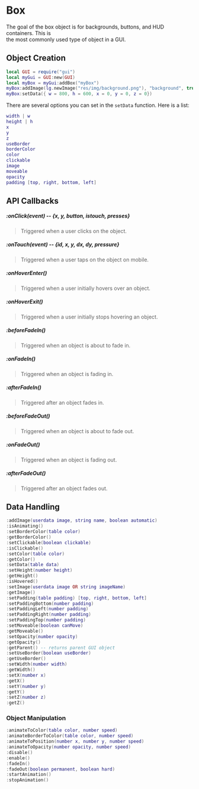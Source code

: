 # Box
The goal of the box object is for backgrounds, buttons, and HUD containers. This is<br>
the most commonly used type of object in a GUI.
## Object Creation
```lua
local GUI = require("gui")
local myGui = GUI:new(GUI)
local myBox = myGui:addBox("myBox")
myBox:addImage(lg.newImage("res/img/background.png"), "background", true)
myBox:setData({ w = 800, h = 600, x = 0, y = 0, z = 0})
```
There are several options you can set in the `setData` function. Here is a list:
```lua
width | w
height | h
x
y
z
useBorder
borderColor
color
clickable
image
moveable
opacity
padding [top, right, bottom, left]
```
## API Callbacks
##### :onClick(event) -- {x, y, button, istouch, presses}
> Triggered when a user clicks on the object.
##### :onTouch(event) -- {id, x, y, dx, dy, pressure}
> Triggered when a user taps on the object on mobile.
##### :onHoverEnter()
> Triggered when a user initially hovers over an object.
##### :onHoverExit()
> Triggered when a user initially stops hovering an object.
##### :beforeFadeIn()
> Triggered when an object is about to fade in.
##### :onFadeIn()
> Triggered when an object is fading in.
##### :afterFadeIn()
> Triggered after an object fades in.
##### :beforeFadeOut()
> Triggered when an object is about to fade out.
##### :onFadeOut()
> Triggered when an object is fading out.
##### :afterFadeOut()
> Triggered after an object fades out.
## Data Handling
```lua
:addImage(userdata image, string name, boolean automatic)
:isAnimating()
:setBorderColor(table color)
:getBorderColor()
:setClickable(boolean clickable)
:isClickable()
:setColor(table color)
:getColor()
:setData(table data)
:setHeight(number height)
:getHeight()
:isHovered()
:setImage(userdata image OR string imageName)
:getImage()
:setPadding(table padding) [top, right, bottom, left]
:setPaddingBottom(number padding)
:setPaddingLeft(number padding)
:setPaddingRight(number padding)
:setPaddingTop(number padding)
:setMoveable(boolean canMove)
:getMoveable()
:setOpacity(number opacity)
:getOpacity()
:getParent() -- returns parent GUI object
:setUseBorder(boolean useBorder)
:getUseBorder()
:setWidth(number width)
:getWidth()
:setX(number x)
:getX()
:setY(number y)
:getY()
:setZ(number z)
:getZ()
```
### Object Manipulation
```lua
:animateToColor(table color, number speed)
:animateBorderToColor(table color, number speed)
:animateToPosition(number x, number y, number speed)
:animateToOpacity(number opacity, number speed)
:disable()
:enable()
:fadeIn()
:fadeOut(boolean permanent, boolean hard)
:startAnimation()
:stopAnimation()
```